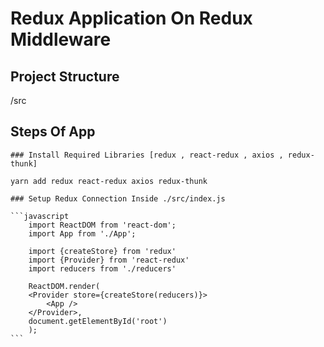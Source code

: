 # Redux Application On Redux Middleware

## Project Structure

/src


## Steps Of App

    ### Install Required Libraries [redux , react-redux , axios , redux-thunk]

    yarn add redux react-redux axios redux-thunk
    
    ### Setup Redux Connection Inside ./src/index.js

    ```javascript
        import ReactDOM from 'react-dom';
        import App from './App';

        import {createStore} from 'redux'
        import {Provider} from 'react-redux'
        import reducers from './reducers'

        ReactDOM.render(
        <Provider store={createStore(reducers)}>
            <App />
        </Provider>, 
        document.getElementById('root')
        );
    ```
